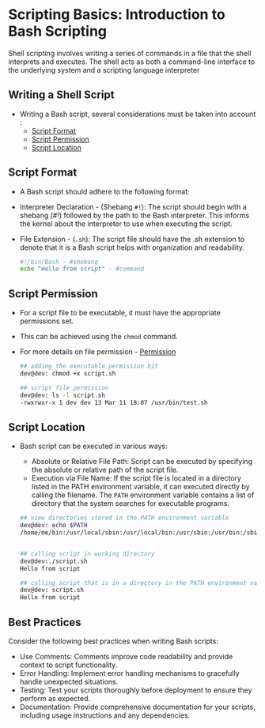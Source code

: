 # Scripting Basics: Introduction to Bash Scripting

Shell scripting involves writing a series of commands in a file that the shell interprets and executes. The shell acts as both a command-line interface to the underlying system and a scripting language interpreter

## Writing a Shell Script 
- Writing a Bash script, several considerations must be taken into account : 
    - [Script Format](#script-format)
    - [Script Permission](#script-permission)
    - [Script Location](#script-location)

## Script Format 
 - A Bash script should adhere to the following format:
 - Interpreter Declaration - (Shebang `#!`): The script should begin with a shebang (#!) followed by the path to the Bash interpreter. This informs the kernel about the interpreter to use when executing the script.
 - File Extension - (`.sh`): The script file should have the .sh extension to denote that it is a Bash script helps with organization and readability. 

    ```Bash
    #!/bin/Bash - #shebang
    echo "Hello from script" - #command
    ```

## Script Permission
 - For a script file to be executable, it must have the appropriate permissions set. 
 - This can be achieved using the `chmod` command. 
 - For more details on file permission - [Permission](../Part1:%20Working%20With%20Bash%20Shell/06.Permissions.md)

    ```Bash
    ## adding the executable permission bit
    dev@dev: chmod +x script.sh

    ## script file permission 
    dev@dev: ls -l script.sh
    -rwxrwxr-x 1 dev dev 13 Mar 11 18:07 /usr/bin/test.sh
    ```


## Script Location 
 - Bash script can be executed in various ways: 
    - Absolute or Relative File Path: Script can be executed by specifying the absolute or relative path of the script file.
    - Execution via File Name: If the script file is located in a directory listed in the PATH environment variable, it can executed directly by calling the filename. The `PATH` environment variable contains a list of directory that the system searches for executable programs. 

    ```Bash
    ## view directories stored in the PATH environment variable
    dev@dev: echo $PATH 
    /home/me/bin:/usr/local/sbin:/usr/local/bin:/usr/sbin:/usr/bin:/sbin:/bin:/usr/games
    
    
    ## calling script in working directory 
    dev@dev:./script.sh
    Hello from script

    ## calling script that is in a directory in the PATH environment variable
    dev@dev: script.sh
    Hello from script
    ```
 
## Best Practices
Consider the following best practices when writing Bash scripts:

- Use Comments: Comments improve code readability and provide context to script functionality.
- Error Handling: Implement error handling mechanisms to gracefully handle unexpected situations.
- Testing: Test your scripts thoroughly before deployment to ensure they perform as expected.
- Documentation: Provide comprehensive documentation for your scripts, including usage instructions and any dependencies.
